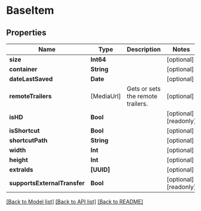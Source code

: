 # BaseItem

## Properties
Name | Type | Description | Notes
------------ | ------------- | ------------- | -------------
**size** | **Int64** |  | [optional] 
**container** | **String** |  | [optional] 
**dateLastSaved** | **Date** |  | [optional] 
**remoteTrailers** | [MediaUrl] | Gets or sets the remote trailers. | [optional] 
**isHD** | **Bool** |  | [optional] [readonly] 
**isShortcut** | **Bool** |  | [optional] 
**shortcutPath** | **String** |  | [optional] 
**width** | **Int** |  | [optional] 
**height** | **Int** |  | [optional] 
**extraIds** | **[UUID]** |  | [optional] 
**supportsExternalTransfer** | **Bool** |  | [optional] [readonly] 

[[Back to Model list]](../README.md#documentation-for-models) [[Back to API list]](../README.md#documentation-for-api-endpoints) [[Back to README]](../README.md)


